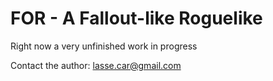 FOR - A Fallout-like Roguelike
===

Right now a very unfinished work in progress

Contact the author: lasse.car@gmail.com